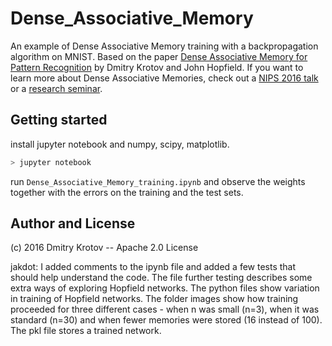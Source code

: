 # Dense_Associative_Memory

An example of Dense Associative Memory training with a backpropagation algorithm on MNIST. Based on the paper [Dense Associative Memory for Pattern Recognition](https://arxiv.org/abs/1606.01164) by Dmitry Krotov and John Hopfield. If you want to learn more about Dense Associative Memories, check out a [NIPS 2016 talk](https://channel9.msdn.com/Events/Neural-Information-Processing-Systems-Conference/Neural-Information-Processing-Systems-Conference-NIPS-2016/Dense-Associative-Memory-for-Pattern-Recognition) or a [research seminar](https://www.youtube.com/watch?v=lvuAU_3t134). 

## Getting started

install jupyter notebook and numpy, scipy, matplotlib.

```bash
> jupyter notebook
```
run `Dense_Associative_Memory_training.ipynb` and observe the weights together with the errors on the training and the test sets.

## Author and License
(c) 2016 Dmitry Krotov
-- Apache 2.0 License

jakdot: I added comments to the ipynb file and added a few tests that should help understand the code. The file further testing describes some extra ways of exploring Hopfield networks. The python files show variation in training of Hopfield networks. The folder images show how training proceeded for three different cases - when n was small (n=3), when it was standard (n=30) and when fewer memories were stored (16 instead of 100). The pkl file stores a trained network.
